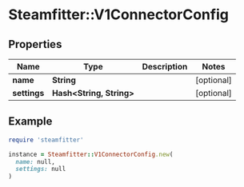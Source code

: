 # Steamfitter::V1ConnectorConfig

## Properties

| Name | Type | Description | Notes |
| ---- | ---- | ----------- | ----- |
| **name** | **String** |  | [optional] |
| **settings** | **Hash&lt;String, String&gt;** |  | [optional] |

## Example

```ruby
require 'steamfitter'

instance = Steamfitter::V1ConnectorConfig.new(
  name: null,
  settings: null
)
```

